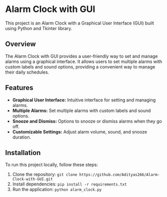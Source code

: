 # Alarm Clock with GUI

This project is an Alarm Clock with a Graphical User Interface (GUI) built using Python and Tkinter library.

## Overview

The Alarm Clock with GUI provides a user-friendly way to set and manage alarms using a graphical interface. It allows users to set multiple alarms with custom labels and sound options, providing a convenient way to manage their daily schedules.

## Features

- **Graphical User Interface:** Intuitive interface for setting and managing alarms.
- **Multiple Alarms:** Set multiple alarms with custom labels and sound options.
- **Snooze and Dismiss:** Options to snooze or dismiss alarms when they go off.
- **Customizable Settings:** Adjust alarm volume, sound, and snooze duration.

## Installation

To run this project locally, follow these steps:

1. Clone the repository: `git clone https://github.com/Adityas266/Alarm-Clock-with-GUI.git`
2. Install dependencies: `pip install -r requirements.txt`
3. Run the application: `python alarm_clock.py`
